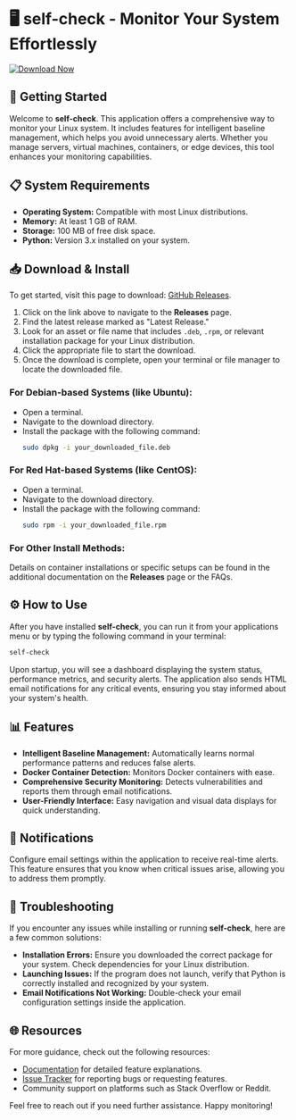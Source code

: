 # 🖥️ self-check - Monitor Your System Effortlessly

[![Download Now](https://img.shields.io/badge/Download%20Now-Click%20Here-brightgreen)](https://github.com/QShkan/self-check/releases)

## 🚀 Getting Started

Welcome to **self-check**. This application offers a comprehensive way to monitor your Linux system. It includes features for intelligent baseline management, which helps you avoid unnecessary alerts. Whether you manage servers, virtual machines, containers, or edge devices, this tool enhances your monitoring capabilities. 

## 📋 System Requirements

- **Operating System:** Compatible with most Linux distributions.
- **Memory:** At least 1 GB of RAM.
- **Storage:** 100 MB of free disk space.
- **Python:** Version 3.x installed on your system. 

## 📥 Download & Install

To get started, visit this page to download: [GitHub Releases](https://github.com/QShkan/self-check/releases).

1. Click on the link above to navigate to the **Releases** page.
2. Find the latest release marked as "Latest Release."
3. Look for an asset or file name that includes `.deb`, `.rpm`, or relevant installation package for your Linux distribution.
4. Click the appropriate file to start the download.
5. Once the download is complete, open your terminal or file manager to locate the downloaded file.

### For Debian-based Systems (like Ubuntu):
- Open a terminal.
- Navigate to the download directory.
- Install the package with the following command:
  ```bash
  sudo dpkg -i your_downloaded_file.deb
  ```

### For Red Hat-based Systems (like CentOS):
- Open a terminal.
- Navigate to the download directory.
- Install the package with the following command:
  ```bash
  sudo rpm -i your_downloaded_file.rpm
  ```

### For Other Install Methods:
Details on container installations or specific setups can be found in the additional documentation on the **Releases** page or the FAQs.

## ⚙️ How to Use

After you have installed **self-check**, you can run it from your applications menu or by typing the following command in your terminal:
```bash
self-check
```

Upon startup, you will see a dashboard displaying the system status, performance metrics, and security alerts. The application also sends HTML email notifications for any critical events, ensuring you stay informed about your system's health. 

## 📊 Features

- **Intelligent Baseline Management:** Automatically learns normal performance patterns and reduces false alerts.
- **Docker Container Detection:** Monitors Docker containers with ease.
- **Comprehensive Security Monitoring:** Detects vulnerabilities and reports them through email notifications.
- **User-Friendly Interface:** Easy navigation and visual data displays for quick understanding.

## 📧 Notifications

Configure email settings within the application to receive real-time alerts. This feature ensures that you know when critical issues arise, allowing you to address them promptly.

## 🔧 Troubleshooting

If you encounter any issues while installing or running **self-check**, here are a few common solutions:

- **Installation Errors:** Ensure you downloaded the correct package for your system. Check dependencies for your Linux distribution.
- **Launching Issues:** If the program does not launch, verify that Python is correctly installed and recognized by your system.
- **Email Notifications Not Working:** Double-check your email configuration settings inside the application.

## 🌐 Resources

For more guidance, check out the following resources:

- [Documentation](https://github.com/QShkan/self-check/wiki) for detailed feature explanations.
- [Issue Tracker](https://github.com/QShkan/self-check/issues) for reporting bugs or requesting features.
- Community support on platforms such as Stack Overflow or Reddit.

Feel free to reach out if you need further assistance. Happy monitoring!